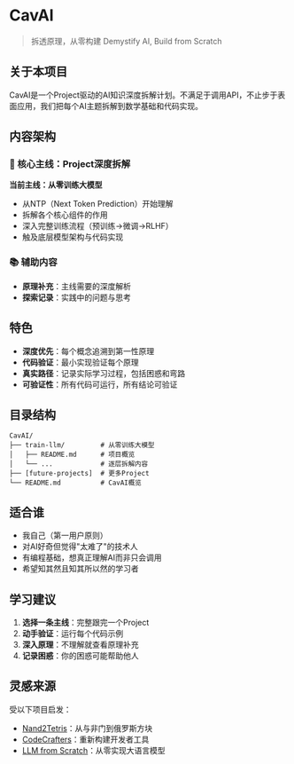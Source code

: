 # CavAI

> 拆透原理，从零构建
> Demystify AI, Build from Scratch

## 关于本项目

CavAI是一个Project驱动的AI知识深度拆解计划。不满足于调用API，不止步于表面应用，我们把每个AI主题拆解到数学基础和代码实现。

## 内容架构

### 🎯 核心主线：Project深度拆解

**当前主线：从零训练大模型**

- 从NTP（Next Token Prediction）开始理解
- 拆解各个核心组件的作用
- 深入完整训练流程（预训练→微调→RLHF）
- 触及底层模型架构与代码实现

### 📚 辅助内容

- **原理补充**：主线需要的深度解析
- **探索记录**：实践中的问题与思考

## 特色

- **深度优先**：每个概念追溯到第一性原理
- **代码验证**：最小实现验证每个原理
- **真实路径**：记录实际学习过程，包括困惑和弯路
- **可验证性**：所有代码可运行，所有结论可验证

## 目录结构

```
CavAI/
├── train-llm/         # 从零训练大模型
│   ├── README.md      # 项目概览
│   └── ...            # 逐层拆解内容
├── [future-projects]  # 更多Project
└── README.md          # CavAI概览
```

## 适合谁

- 我自己（第一用户原则）
- 对AI好奇但觉得"太难了"的技术人
- 有编程基础，想真正理解AI而非只会调用
- 希望知其然且知其所以然的学习者

## 学习建议

1. **选择一条主线**：完整跟完一个Project
2. **动手验证**：运行每个代码示例
3. **深入原理**：不理解就查看原理补充
4. **记录困惑**：你的困惑可能帮助他人

## 灵感来源

受以下项目启发：

- [Nand2Tetris](https://www.nand2tetris.org/)：从与非门到俄罗斯方块
- [CodeCrafters](https://codecrafters.io/)：重新构建开发者工具
- [LLM from Scratch](https://github.com/rasbt/LLMs-from-scratch)：从零实现大语言模型

